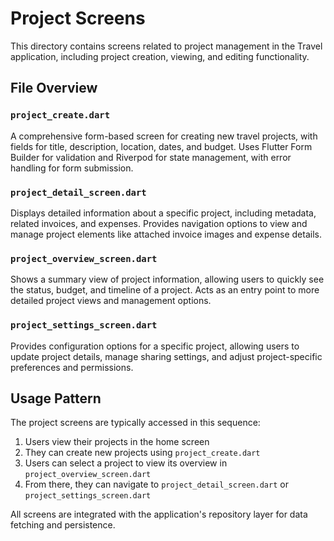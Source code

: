 # Project Screens

This directory contains screens related to project management in the Travel application, including project creation, viewing, and editing functionality.

## File Overview

### `project_create.dart`
A comprehensive form-based screen for creating new travel projects, with fields for title, description, location, dates, and budget. Uses Flutter Form Builder for validation and Riverpod for state management, with error handling for form submission.

### `project_detail_screen.dart`
Displays detailed information about a specific project, including metadata, related invoices, and expenses. Provides navigation options to view and manage project elements like attached invoice images and expense details.

### `project_overview_screen.dart`
Shows a summary view of project information, allowing users to quickly see the status, budget, and timeline of a project. Acts as an entry point to more detailed project views and management options.

### `project_settings_screen.dart`
Provides configuration options for a specific project, allowing users to update project details, manage sharing settings, and adjust project-specific preferences and permissions.

## Usage Pattern

The project screens are typically accessed in this sequence:

1. Users view their projects in the home screen
2. They can create new projects using `project_create.dart`
3. Users can select a project to view its overview in `project_overview_screen.dart`
4. From there, they can navigate to `project_detail_screen.dart` or `project_settings_screen.dart`

All screens are integrated with the application's repository layer for data fetching and persistence. 
